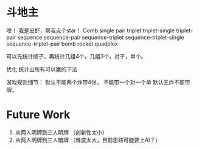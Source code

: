 # 斗地主
嘿！ 我是皮虾，帮我点个star！
Comb 
single pair triplet triplet-single triplet-pair sequence sequence-pair sequence-triplet sequence-triplet-single sequence-triplet-pair bomb rocket quadplex 

可以先统计顺子，再统计几组4个，几组3个，对子，单个。

优化
统计出所有可以赢的下法

游戏规则细节：
默认不能两个炸带4张。 不能带一个对一个单
默认王炸不能带牌。

# Future Work
1. 从两人明牌到三人明牌 （创新性太小）
2. 从两人明牌到三人暗牌 （难度太大，目前思路可能要上AI？）

